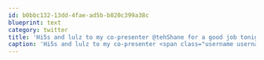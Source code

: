 ```yaml
---
id: b0bbc132-13dd-4fae-ad5b-b020c399a38c
blueprint: text
category: twitter
title: 'Hi5s and lulz to my co-presenter @tehShane for a good job tonight.'
caption: 'Hi5s and lulz to my co-presenter <span class="username username_linked">@<a href="https://twitter.com/tehShane" title="Shane Lawrence">tehShane</a></span> for a good job tonight.'
---
```

